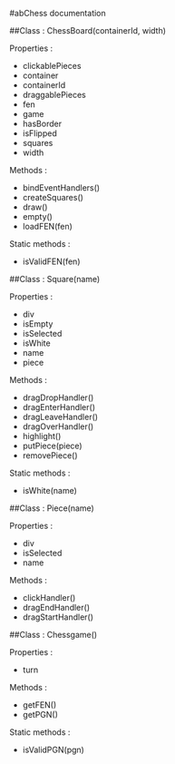 #abChess documentation


##Class :
    ChessBoard(containerId, width)
    
Properties :
   - clickablePieces
   - container
   - containerId
   - draggablePieces
   - fen
   - game
   - hasBorder
   - isFlipped
   - squares
   - width
    
Methods :
   - bindEventHandlers()
   - createSquares()
   - draw()
   - empty()
   - loadFEN(fen)
    
Static methods :
   - isValidFEN(fen)


##Class :
    Square(name)
    
Properties :
   - div
   - isEmpty
   -  isSelected
   - isWhite
   - name
   - piece
    
Methods :
   - dragDropHandler()
   - dragEnterHandler()
   - dragLeaveHandler()
   - dragOverHandler()
   - highlight()
   - putPiece(piece)
   - removePiece()
    
Static methods :
   - isWhite(name)


##Class :
    Piece(name)
    
Properties :
   - div
   - isSelected
   - name
    
Methods :
   - clickHandler()
   - dragEndHandler()
   - dragStartHandler()


##Class :
    Chessgame()
    
Properties :
   - turn
    
Methods :
   - getFEN()
   - getPGN()
    
Static methods :
   - isValidPGN(pgn)
